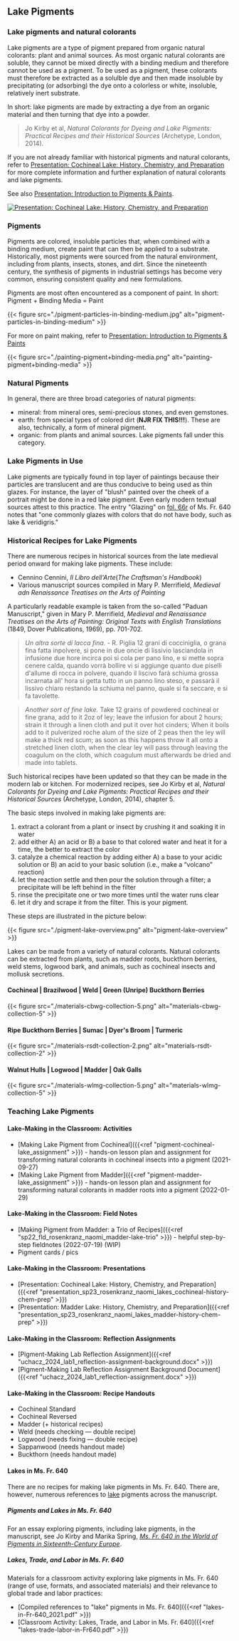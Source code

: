 ## Lake Pigments

### Lake pigments and natural colorants

Lake pigments are a type of pigment prepared from organic natural colorants: plant and animal sources. As most organic natural colorants are soluble, they cannot be mixed directly with a binding medium and therefore cannot be used as a pigment. To be used as a pigment,
these colorants must therefore be extracted as a solulble dye and then made insoluble by precipitating (or adsorbing) the dye onto a colorless or white, insoluble, relatively inert substrate. 

In short: lake pigments are made by extracting a dye from an organic material and then turning that dye into a powder.

> Jo Kirby et al, _Natural Colorants for Dyeing and Lake Pigments: Practical Recipes and their Historical Sources_ (Archetype, London, 2014).


If you are not already familiar with historical pigments and natural colorants, refer to [Presentation: Cochineal Lake: History, Chemistry, and Preparation](./rosenkranz_2023_lakes_cochineal-history-chem-prep.pdf) for more complete information and further explanation of natural colorants and lake pigments.

See also [Presentation: Introduction to Pigments &amp; Paints](./introduction-paints-pigments_njr_2021.pdf).

[![Presentation: Cochineal Lake: History, Chemistry, and Preparation](../images/cochineal-presentation.png?raw=true)](./rosenkranz_2021_lakes_cochineal-history-chem-prep.pdf)


### Pigments

Pigments are colored, insoluble particles that, when combined with a binding medium, create paint that can then be applied to a substrate. Historically, most pigments were sourced from the natural environment, including from plants, insects, stones, and dirt. Since the nineteenth century, the synthesis of pigments in industrial settings has become very common, ensuring consistent quality and new formulations.

Pigments are most often encountered as a component of paint. In short: Pigment + Binding Media = Paint

{{< figure src="./pigment-particles-in-binding-medium.jpg" alt="pigment-particles-in-binding-medium" >}}

For more on paint making, refer to [Presentation: Introduction to Pigments &amp; Paints](introduction-paints-pigments_njr_2021.pdf)

{{< figure src="./painting-pigment+binding-media.png" alt="painting-pigment+binding-media" >}}



### Natural Pigments

In general, there are three broad categories of natural pigments:
- mineral: from mineral ores, semi-precious stones, and even gemstones.
- earth: from special types of colored dirt (**NJR FIX THIS!!!**). These are also, technically, a form of mineral pigment.
- organic: from plants and animal sources. Lake pigments fall under this category.


### Lake Pigments in Use

Lake pigments are typically found in top layer of paintings because their particles are translucent and are thus conducive to being used as thin glazes. For instance, the layer of "blush" painted over the cheek of a portrait might be done in a red lake pigment. Even early modern textual sources attest to this practice. The entry "Glazing" on [fol. 66r](https://edition640.makingandknowing.org/#/folios/66r/f/66r/tl) of Ms. Fr. 640 notes that "one commonly glazes with colors that do not have body, such as lake & veridigris."


### Historical Recipes for Lake Pigments

There are numerous recipes in historical sources from the late medieval period onward for making lake pigments. These include:
- Cennino Cennini, _Il Libro dell'Arte_(_The Craftsman's Handbook_)
- Various manuscript sources compiled in Mary P. Merrifield, _Medieval adn Renaissance Treatises on the Arts of Painting_

A particularly readable example is taken from the so-called "Paduan Manuscript," given in Mary P. Merrifield, _Medieval and Renaissance Treatises on the Arts of Painting: Original Texts with English Translations_ (1849, Dover Publications, 1969), pp. 701-702.

>_Un altra sorte di lacca fina._ - R. Piglia 12 grani di cocciniglia, o grana fina fatta inpolvere, si pone in due oncie di lissivio lasciandola in infusione due hore incirca poi si cola per pano lino, e si mette sopra cenere calda, quando vorrà bollire vi si aggiunge quanto due piselli d&#39;allume di rocca in polvere, quando il liscivo farà schiuma grossa incarnata all&#39; hora si getta tutto in un panno lino steso, e passarà il lissivo chiaro restando la schiuma nel panno, quale si fa seccare, e si fa tavolette.

> _Another sort of fine lake._ Take 12 grains of powdered cochineal or fine grana, add to it 2oz of ley; leave the infusion for about 2 hours; strain it through a linen cloth and put it over hot cinders; When it boils add to it pulverized roche alum of the size of 2 peas then the ley will make a thick red scum; as soon as this happens throw it all onto a stretched linen cloth, when the clear ley will pass through leaving the coagulum on the cloth, which coagulum must afterwards be dried and made into tablets.


Such historical recipes have been updated so that they can be made in the modern lab or kitchen. For modernized recipes, see Jo Kirby et al, _Natural Colorants for Dyeing and Lake Pigments: Practical Recipes and their Historical Sources_ (Archetype, London, 2014), chapter 5.

The basic steps involved in making lake pigments are:

1)	extract a colorant from a plant or insect by crushing it and soaking it in water
2)	add either A) an acid or B) a base to that colored water and heat it for a time, the better to extract the color
3)	catalyze a chemical reaction by adding either A) a base to your acidic solution or B) an acid to your basic solution (i.e., make a “volcano” reaction)
4)	let the reaction settle and then pour the solution through a filter; a precipitate will be left behind in the filter
5)	rinse the precipitate one or two more times until the water runs clear
6)	let it dry and scrape it from the filter. This is your pigment.
   
These steps are illustrated in the picture below:

{{< figure src="./pigment-lake-overview.png" alt="pigment-lake-overview" >}}


Lakes can be made from a variety of natural colorants. Natural colorants can be extracted from plants, such as madder roots, buckthorn berries, weld stems, logwood bark, and animals, such as cochineal insects and mollusk secretions. 

#### Cochineal | Brazilwood | Weld | Green (Unripe) Buckthorn Berries
{{< figure src="./materials-cbwg-collection-5.png" alt="materials-cbwg-collection-5" >}}

#### Ripe Buckthorn Berries | Sumac | Dyer's Broom | Turmeric
{{< figure src="./materials-rsdt-collection-2.png" alt="materials-rsdt-collection-2" >}}

#### Walnut Hulls | Logwood | Madder | Oak Galls
{{< figure src="./materials-wlmg-collection-5.png" alt="materials-wlmg-collection-5" >}}


### Teaching Lake Pigments
#### Lake-Making in the Classroom: Activities 
- [Making Lake Pigment from Cochineal]({{<ref "pigment-cochineal-lake_assignment" >}}) - hands-on lesson plan and assignment for transforming natural colorants in cochineal insects into a pigment (2021-09-27)
- [Making Lake Pigment from Madder]({{<ref "pigment-madder-lake_assignment" >}}) - hands-on lesson plan and assignment for transforming natural colorants in madder roots into a pigment (2022-01-29)
#### Lake-Making in the Classroom: Field Notes
- [Making Pigment from Madder: a Trio of Recipes]({{<ref "sp22_fld_rosenkranz_naomi_madder-lake-trio" >}}) - helpful step-by-step fieldnotes  (2022-07-19) (WIP)
- Pigment cards / pics
#### Lake-Making in the Classroom: Presentations
- [Presentation: Cochineal Lake: History, Chemistry, and Preparation]({{<ref "presentation_sp23_rosenkranz_naomi_lakes_cochineal-history-chem-prep" >}})
- [Presentation: Madder Lake: History, Chemistry, and Preparation]({{<ref "presentation_sp23_rosenkranz_naomi_lakes_madder-history-chem-prep" >}})
#### Lake-Making in the Classroom: Reflection Assignments 
- [Pigment-Making Lab Reflection Assignment]({{<ref "uchacz_2024_lab1_reflection-assignment-background.docx" >}})
- [Pigment-Making Lab Reflection Assignment Background Document]({{<ref "uchacz_2024_lab1_reflection-assignment.docx" >}})
#### Lake-Making in the Classroom: Recipe Handouts
- Cochineal Standard
- Cochineal Reversed
- Madder (+ historical recipes)
- Weld (needs checking — double recipe)
- Logwood (needs fixing — double recipe)
- Sappanwood (needs handout made)
- Buckthorn (needs handout made)


#### Lakes in Ms. Fr. 640

There are no recipes for making lake pigments in Ms. Fr. 640. There are, however, numerous references to [lake](https://edition640.makingandknowing.org/#/search?q=lake) pigments across the manuscript. 

##### Pigments and Lakes in Ms. Fr. 640
For an essay exploring pigments, including lake pigments, in the manuscript, see Jo Kirby and Marika Spring, [*Ms. Fr. 640 in the World of Pigments in Sixteenth-Century Europe*](https://edition640.makingandknowing.org/#/essays/ann_321_ie_19). 

##### Lakes, Trade, and Labor in Ms. Fr. 640
Materials for a classroom activity exploring lake pigments in Ms. Fr. 640 (range of use, formats, and associated materials) and their relevance to global trade and labor practices:
- [Compiled references to "lake" pigments in Ms. Fr. 640]({{<ref "lakes-in-Fr-640_2021.pdf" >}})
- [Classroom Activity: Lakes, Trade, and Labor in Ms. Fr. 640]({{<ref "lakes-trade-labor-in-Fr640.pdf" >}})

